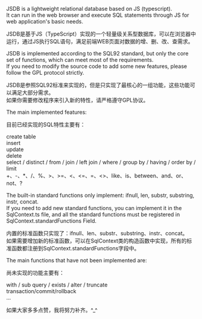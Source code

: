 JSDB is a lightweight relational database based on JS (typescript).    
It can run in the web browser and execute SQL statements through JS for web application's basic needs.

JSDB是基于JS（TypeScript）实现的一个轻量级关系型数据库，可以在浏览器中运行，通过JS执行SQL语句，满足前端WEB页面对数据的增、删、改、查需求。

JSDB is implemented according to the SQL92 standard, but only the core set of functions, which can meet most of the requirements.     
If you need to modify the source code to add some new features, please follow the GPL protocol strictly.    

JSDB是参照SQL92标准来实现的，但是只实现了最核心的一组功能，这些功能可以满足大部分需求。   
如果你需要修改程序来引入新的特性，请严格遵守GPL协议。

The main implemented features:    

目前已经实现的SQL特性主要有：   

create table   
insert   
update   
delete   
select / distinct / from / join / left join / where / group by / having / order by / limit    
+、-、*、/、%、>、>=、<、<=、=、<>、like、is、between、and、or、not、?   

The built-in standard functions only implement: ifnull, len, substr, substring, instr, concat.    
If you need to add new standard functions, you can implement it in the SqlContext.ts file, and all the standard functions must be registered in SqlContext.standardFunctions Field.

内置的标准函数只实现了：ifnull、len、substr、substring、instr、concat。      
如果需要增加新的标准函数，可以在SqlContext类的构造函数中实现，所有的标准函数都注册到SqlContext.standardFunctions字段中。

The main functions that have not been implemented are:    

尚未实现的功能主要有：    

with / sub query / exists / alter / truncate   
transaction/commit/rollback   
... 

如果大家多多点赞，我将努力补齐。^_^
